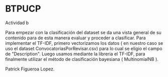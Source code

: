 # BTPUCP
Actividad b

Para empezar con la clasificación del dataset se da una vista general de su contenido para de esta manera evaluar y proceder a clasificar.
Para implementar el TF-IDF, primero vectorizamos los datos ( en nuestro caso se uso el dataset ConvocatoriasPorRevisar.csv) para lo cual
se eligio el campo de "Description". Luego usamos mediante la libreria el TF-IDF, para finalmente utilizar el método de clasificación
bayesiana ( MultinomialNB ).

Patrick Figueroa Lopez.
